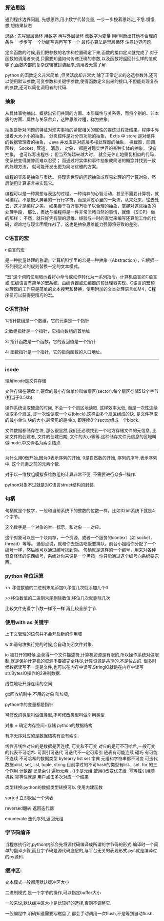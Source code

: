 ### 算法思路

遇到程序边界问题, 先想思路,用小数字代替变量, 一步一步按着思路走,不急.慢慢想,想结果状态

 思路 : 先写里层循环 用数字 再写外层循环 改数字为变量  用if判断出其他不合理的条件 一步步写 一个功能写完再写下一个 最核心算法是里层循环 注意边界问题

定义函数的时候,我们把参数的名字和位置确定下来,函数的接口定义就完成了.对于函数的调用者来说,只需要知道如何传递正确的参数,以及函数将返回什么样的值就够了,函数内部的复杂逻辑被封装起来,调用者无需了解.

python 的函数定义非常简单 ,但灵活度却非常大,除了正常定义的必选参数外,还可以使用默认参数,可变参数和关键字参数,使得函数定义出来的接口,不但能处理复杂的参数,还可以简化调用者的代码.



###  抽象

从具体事物抽出、概括出它们共同的方面、本质属性与关系等，而将个别的、非本质的方面、属性与关系舍弃，这种思维过程，称为抽象。

抽象是针对问题的特征对现实事物的紧密相关的属性的提炼过程及结果。程序中弥漫着大大小小的抽象。 分页控件是对分页功能的抽象， Extjs 中 store 是对组件的数据管理者的抽象， Java 并发库是对底层多核处理器的抽象， 拦截器，回调函数， Socket ,  管道， 消息， 对象， 都是对现实世界的某种实体的抽象。 没有抽象， 也可以写出程序； 但当系统越来越大时， 就会无休止地重复相似的代码， 使系统变得臃肿而难以忍受； 而通过将实体和事件抽象成简洁的概念并找到一致的处理方法， 就可能开发出更为简洁优雅的方案。

编程的实质是抽象与表达。 将现实世界的问题抽象成容易处理的可计算对象，然后使用计算语言来实现它。 

编程可以是一种冥想与表达的过程，一种纯粹的心智活动，甚至不需要计算机，就可编程。不是敲入屏幕的一行行字符，而是淌过心里的一条流，从来处来，往去处去，这才是编程之美。
如果善于将万事万物予以合理的抽象，掌握对这些抽象的处理手段， 那么，表达与编程将是一件非常流畅自然的事情，就像 《SICP》 做的那样； 不然，就只好凭有限的思维、经验与一时的直觉来编写还算能工作的代码，艰难地与现实困境作战了。这也是抽象思维能力强弱将导致的差别。

### C语言的宏
c语言的宏

是一种批量处理的称谓。计算机科学里的宏是一种抽象（Abstraction），它根据一系列预定义的规则替换一定的文本模式。

“宏”这个词的使用暗示着将小命令或动作转化为一系列指令。计算机语言如C语言或 汇编语言有简单的宏系统，由编译器或汇编器的预处理器实现。C语言的宏预处理器的工作只是简单的文本搜索和替换，使用附加的文本处理语言如M4，C程序员可以获得更精巧的宏。


### C语言指针

1:指针数组是一个数组，它的元素是一个指针

2:数组指针是一个指针，它指向数组的首地址

3: 指针函数是一个函数，它的返回值是一个指针

4: 函数指针是一个指针，它的指向函数的入口地址。

------

### inode

理解inode是文件存储

文件存储在硬盘上,硬盘的最小存储单位叫做扇区(sector).每个扇区存储512个字节(相当于0.5kb).

操作系统读取硬盘的时候, 不会一个个扇区地读取, 这样效率太低, 而是一次性连续读取多个扇区, 即一次性读取一个块(block),这样由多个扇区组成的快, 是文件存取的最小单位.块的大小,最常见的是4kb, 即连续8个sector组成一个block.

文件数据都储存在块, 那么很显然,我们还必须找到一个地方存储文件的元信息, 比如文件的创建者, 文件的创建日期, 文件的大小等等.这种储存文件元信息的区域叫做inode,中文译名为索引结点.

---

为什么用0做开始,因为0表示序列的开始, 0是自然数的开始, 序列的序号.表示序列中, 这个元素之前的元素个数.

对于以一维数组模拟多维数组的计算非常不便, 不需要进行众多-1操作.

python对象不过就是对C语言struct结构的封装.

### 句柄

句柄就是个数字，一般和当前系统下的整数的位数一样，比如32bit系统下就是4个字节。

这个数字是一个对象的唯一标示，和对象一一对应。

这个对象可以是一个块内存，一个资源，或者一个服务的context（如 socket，thread）等等。
通俗点说，就和你去饭店吃饭要排队，前台小姐给你分配了一个编号一样，然后她可以通过编号找到你。
句柄就是这样的一个编号，用来对各种奇奇怪怪的东西编号，系统对你来说是一个黑箱，你只能通过这个编号向系统要东西。

### python 移位运算

<< 移位数值的二进制末尾添加0,移位几次就添加几个0

\>>移位数值的二进制末尾删除数值,移位几次就删除几次

比较文件先看字节数一样不一样 再比较全部字节.

### 使用with as 关键字

上下文管理的语句并不会开启新的作用域

with语句块执行完的时候,会自动关闭文件对象.

io 被打开的时候,会获得一个文件描述符,计算机资源是有限的,所以操作系统对做限制,就是保护计算机的资源不要被完全耗尽,计算资源是共享的,不是独占的.
很多时候数据读写不一定是文件,也可以在内存中读写.StringIO就是在内存中读写str.BytesIO操作的2进制数据.


线性地址开辟连续的空间

gc回收机制中,不用的对象 叫垃圾, 


python中的变量都是指针

可修改的类型叫做值类型,不可修改类型叫做引用类型.

对象 = 确定内存空间+存储
python的数据结构.


有序无序对应的是数据结构有没有索引.

线性非线性对应的是数据是否连续,
可变和不可变 对应的是可不可哈希,一般可变的代表不可哈希.
可索引可迭代 可迭代不一定可索引
链表有可能连续 碰巧 有可能不连续
不可哈希的数据类型 bytearry list set 字典
元组和字符串都不可变
可迭代数据:dict, set, list, tuple, string
目前学过的不可hash的类型有list、set.
for 的三个作用 计数器  记录索引 遍历元素 .
()不是元组,使用()改变优先级.
幂等性引用随机数 幂等性就是 用户点击多次对应一个结果


类型转换:python的数据类型转换可以 使用内建函数

sorted 立即返回一个列表

reversed翻转 返回迭代器

enumerate 迭代序列,返回元组

### 字节码编译

当程序执行时,python内部会先将源代码编译成所谓的字节码的形式.编译时一个简单的翻译步骤,而且字节码是源代码底层的,与平台无关的表现形式.pyc就是编译过的py源码.

### 缓冲区:

文本模式一般都用默认缓冲区大小

二进制模式,是一个字节的操作,可以指定buffer大小

一般来说,默认缓冲区大小是比较好的选择,否则不调整它.

一般编程中,明确知道需要写磁盘了,都会手动调用一次flush,不是等到自动flush.










